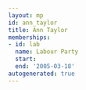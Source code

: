 ```yaml
---
layout: mp
id: ann_taylor
title: Ann Taylor
memberships:
- id: lab
  name: Labour Party
  start: 
  end: '2005-03-18'
autogenerated: true
---
```

